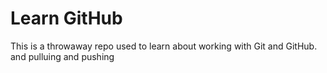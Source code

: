 # Learn GitHub

This is a throwaway repo used to learn about working with Git and GitHub.
and pulluing and pushing
